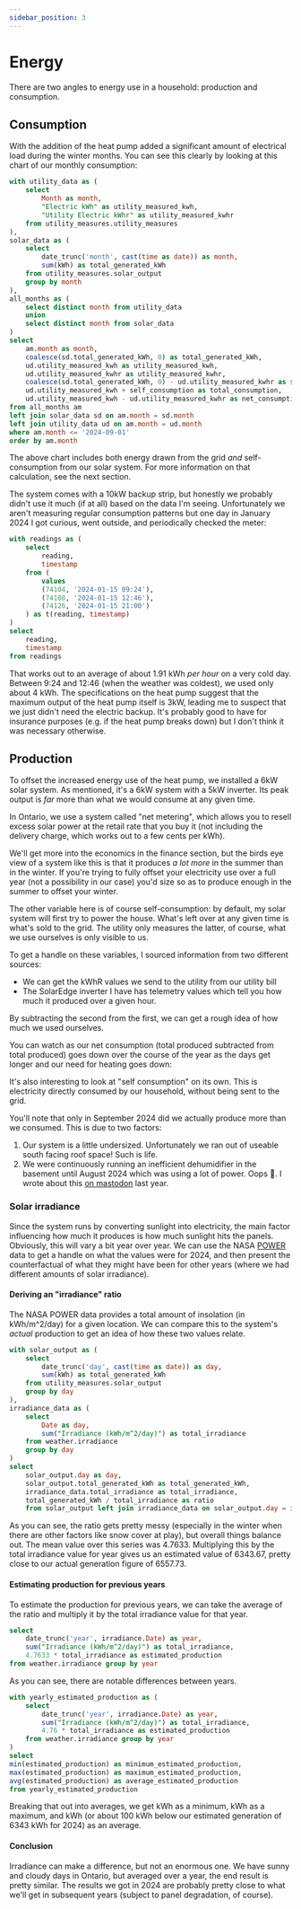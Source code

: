 ```yaml
---
sidebar_position: 3
---
```


# Energy

There are two angles to energy use in a household: production and consumption.

## Consumption

With the addition of the heat pump added a significant amount of electrical load during the winter months.
You can see this clearly by looking at this chart of our monthly consumption:

```sql total_production_consumption_export
with utility_data as (
    select
        Month as month,
        "Electric kWh" as utility_measured_kwh,
        "Utility Electric kWhr" as utility_measured_kwhr
    from utility_measures.utility_measures
),
solar_data as (
    select
        date_trunc('month', cast(time as date)) as month,
        sum(kWh) as total_generated_kWh
    from utility_measures.solar_output
    group by month
),
all_months as (
    select distinct month from utility_data
    union
    select distinct month from solar_data
)
select
    am.month as month,
    coalesce(sd.total_generated_kWh, 0) as total_generated_kWh,
    ud.utility_measured_kwh as utility_measured_kwh,
    ud.utility_measured_kwhr as utility_measured_kwhr,
    coalesce(sd.total_generated_kWh, 0) - ud.utility_measured_kwhr as self_consumption,
    ud.utility_measured_kwh + self_consumption as total_consumption,
    ud.utility_measured_kwh - ud.utility_measured_kwhr as net_consumption
from all_months am
left join solar_data sd on am.month = sd.month
left join utility_data ud on am.month = ud.month
where am.month <= '2024-09-01'
order by am.month
```

<LineChart 
    data={total_production_consumption_export}
    x=month
    y=total_consumption
    yFmt="kWh"
    >
<ReferenceLine x="2023-10-01" label="Heat Pump Installed" hideValue=true />
</LineChart>

The above chart includes both energy drawn from the grid _and_ self-consumption from our solar system.
For more information on that calculation, see the next section.

The system comes with a 10kW backup strip, but honestly we probably didn't use it much (if at all) based on the data I'm seeing.
Unfortunately we aren't measuring regular consumption patterns but one day in January 2024 I got
curious, went outside, and periodically checked the meter:

```sql meter_readings
with readings as (
    select
        reading,
        timestamp
    from (
        values
        (74104, '2024-01-15 09:24'),
        (74108, '2024-01-15 12:46'),
        (74126, '2024-01-15 21:00')
    ) as t(reading, timestamp)
)
select
    reading,
    timestamp
from readings
```

<DataTable data={meter_readings}>
    <Column id="timestamp" title="Time" />
    <Column id="reading" title="Reading" fmt=id />
</DataTable>

That works out to an average of about 1.91 kWh _per hour_ on a very cold day.
Between 9:24 and 12:46 (when the weather was coldest), we used only about 4 kWh.
The specifications on the heat pump suggest that the maximum output of the heat pump itself is 3kW, leading me to suspect that we just didn't need the electric backup.
It's probably good to have for insurance purposes (e.g. if the heat pump breaks down) but I don't think it was necessary otherwise.

## Production

To offset the increased energy use of the heat pump, we installed a 6kW solar system.
As mentioned, it's a 6kW system with a 5kW inverter.
Its peak output is _far_ more than what we would consume at any given time.

In Ontario, we use a system called "net metering", which allows you to resell excess
solar power at the retail rate that you buy it (not including the delivery charge,
which works out to a few cents per kWh).

We'll get more into the economics in the finance section, but the birds eye view of a system like this is that it produces _a lot more_ in the summer than in the winter.
If you're trying to fully offset your electricity use over a full year (not a possibility in our
case) you'd size so as to produce enough in the summer to offset your winter.

The other variable here is of course self-consumption: by default, my solar system
will first try to power the house. What's left over at any given time is what's sold
to the grid. The utility only measures the latter, of course, what we use ourselves is only
visible to us.

To get a handle on these variables, I sourced information from two different sources:

- We can get the kWhR values we send to the utility from our utility bill
- The SolarEdge inverter I have has telemetry values which tell you how much
  it produced over a given hour.

By subtracting the second from the first, we can get a rough idea of how much we used ourselves.

<DataTable data={total_production_consumption_export}>
    <Column id="month" title="Month" />
    <Column id="total_generated_kWh" title="Total solar production (kWh)" />
    <Column id="utility_measured_kwh" title="Total electricity consumption (kWh)" />
    <Column id="utility_measured_kwhr" title="Electricity sent to grid (kWh)" />
</DataTable>

You can watch as our net consumption (total produced subtracted from total produced)
goes down over the course of the year as the days get longer and our need for heating goes down:

<LineChart 
    data={total_production_consumption_export}
    x=month
    y=net_consumption
    yFmt="kWh" />

It's also interesting to look at "self consumption" on its own.
This is electricity directly consumed by our household, without being sent to the grid.

<LineChart 
    data={total_production_consumption_export}
    x=month
    y=self_consumption
    yFmt="kWh" />

You'll note that only in September 2024 did we actually produce more than we consumed.
This is due to two factors:

1. Our system is a little undersized. Unfortunately we ran out of useable south
   facing roof space! Such is life.
2. We were continuously running an inefficient dehumidifier in the basement until August 2024 which was using a lot of power. Oops 🤦. I wrote about this [on mastodon](https://mastodon.social/@wlach/112869943948893579) last year.

### Solar irradiance

Since the system runs by converting sunlight into electricity, the main factor
influencing how much it produces is how much sunlight hits the panels.
Obviously, this will vary a bit year over year.
We can use the NASA [POWER](https://power.larc.nasa.gov/) data to get a handle on what the values were for 2024, and then present the counterfactual of what they might have been for other years (where we had different amounts of solar irradiance).

#### Deriving an "irradiance" ratio

The NASA POWER data provides a total amount of insolation (in kWh/m^2/day) for a given location.
We can compare this to the system's _actual_ production to get an idea of how these two values relate.

```sql solar_irradiance_to_production_ratio
with solar_output as (
    select
        date_trunc('day', cast(time as date)) as day,
        sum(kWh) as total_generated_kWh
    from utility_measures.solar_output
    group by day
),
irradiance_data as (
    select
        Date as day,
        sum("Irradiance (kWh/m^2/day)") as total_irradiance
    from weather.irradiance
    group by day
)
select
    solar_output.day as day,
    solar_output.total_generated_kWh as total_generated_kWh,
    irradiance_data.total_irradiance as total_irradiance,
    total_generated_kWh / total_irradiance as ratio
    from solar_output left join irradiance_data on solar_output.day = irradiance_data.day where solar_output.day >= '2024-01-01' and solar_output.day <= '2024-12-31'
```

<LineChart 
    data={solar_irradiance_to_production_ratio}
    x=day
    y=ratio
    />

As you can see, the ratio gets pretty messy (especially in the winter when there are other factors like snow cover at play), but overall things balance out.
The mean value over this series was 4.7633.
Multiplying this by the total irradiance value for year gives us an estimated value of 6343.67, pretty close to our actual generation figure of 6557.73.

#### Estimating production for previous years

To estimate the production for previous years, we can take the average of the ratio and multiply it by the total irradiance value for that year.

```sql estimated_solar_production_by_year
select
    date_trunc('year', irradiance.Date) as year,
    sum("Irradiance (kWh/m^2/day)") as total_irradiance,
    4.7633 * total_irradiance as estimated_production
from weather.irradiance group by year
```

<BarChart
data={estimated_solar_production_by_year}
x=year
y=estimated_production
xFmt="YYYY"
yFmt="kWh"
/>

As you can see, there are notable differences between years.

```sql average_solar_production_by_year
with yearly_estimated_production as (
    select
        date_trunc('year', irradiance.Date) as year,
        sum("Irradiance (kWh/m^2/day)") as total_irradiance,
        4.76 * total_irradiance as estimated_production
    from weather.irradiance group by year
)
select
min(estimated_production) as minimum_estimated_production,
max(estimated_production) as maximum_estimated_production,
avg(estimated_production) as average_estimated_production
from yearly_estimated_production
```

Breaking that out into averages, we get <Value 
    data={average_solar_production_by_year}
    column=minimum_estimated_production 
    row=0
/> kWh as a minimum, <Value 
    data={average_solar_production_by_year}
    column=maximum_estimated_production 
    row=0 /> kWh as a maximum, and <Value
    data={average_solar_production_by_year}
    column=average_estimated_production
    row=0
    /> kWh (or about 100 kWh below our estimated generation of 6343 kWh for 2024) as an average.

#### Conclusion

Irradiance can make a difference, but not an enormous one.
We have sunny and cloudy days in Ontario, but averaged over a year, the end result is pretty similar.
The results we got in 2024 are probably pretty close to what we'll get in subsequent years (subject to panel degradation, of course).
